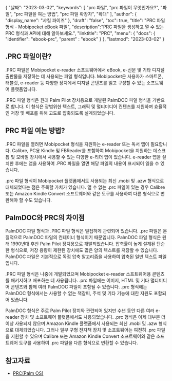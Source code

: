 {
"날짜": "2023-03-02",
  "keywords": [
"prc 파일",
"prc 파일이 무엇인가요?",
"파일",
"prc 파일을 여는 방법",
"prc 파일 확장자",
"확대"
],
  "author": {
"display_name": "샤킬 파이즈"
},
"draft": "false",
"toc": true,
"title": "PRC 파일 형식 - Mobipocket eBook 파일",
  "description":"PRC 파일을 생성하고 열 수 있는 PRC 형식과 API에 대해 알아보세요.",
"linktitle": "PRC",
  "menu": {
    "docs": {
      "identifier": "ebook-prc",
"parent" : "ebook"
}
},
"lastmod": "2023-03-02"
}

## .PRC 파일이란?

.PRC 파일은 Mobipocket e-reader 소프트웨어에서 eBook, e-신문 및 기타 디지털 출판물을 저장하는 데 사용되는 파일 형식입니다. Mobipocket은 사용자가 스마트폰, 태블릿, e-reader 등 다양한 장치에서 디지털 콘텐츠를 읽고 구성할 수 있는 소프트웨어 플랫폼입니다.

.PRC 파일 형식은 원래 Palm Pilot 장치용으로 개발된 PalmDOC 파일 형식을 기반으로 합니다. 이 형식은 광범위한 텍스트, 그래픽 및 멀티미디어 컨텐츠를 지원하며 효율적인 저장 및 배포를 위해 고도로 압축되도록 설계되었습니다.

## PRC 파일 여는 방법?

.PRC 파일을 열려면 Mobipocket 형식을 지원하는 e-reader 또는 독서 앱이 필요합니다. Calibre, PC용 Kindle 및 FBReader를 포함하여 Mobipocket을 지원하는 데스크톱 및 모바일 장치에서 사용할 수 있는 다양한 e-리더 앱이 있습니다. e-reader 앱을 설치한 후에는 앱을 사용하여 .PRC 파일을 열면 해당 파일의 내용이 표시되어 읽을 수 있습니다.

.prc 파일 형식이 Mobipocket 플랫폼에서도 사용되는 최신 .mobi 및 .azw 형식으로 대체되었다는 점은 주목할 가치가 있습니다. 열 수 없는 .prc 파일이 있는 경우 Calibre 또는 Amazon Kindle Convert 소프트웨어와 같은 도구를 사용하여 다른 형식으로 변환해야 할 수도 있습니다.

## PalmDOC와 PRC의 차이점

PalmDOC 파일 형식과 .PRC 파일 형식은 밀접하게 관련되어 있습니다. .prc 파일은 본질적으로 PalmDOC 파일의 컨테이너 형식이기 때문입니다. PalmDOC 파일 형식은 원래 1990년대 후반 Palm Pilot 장치용으로 개발되었습니다. 압축률이 높게 설계된 단순한 형식으로, 저장 용량이 제한된 장치에도 많은 양의 텍스트를 저장할 수 있습니다. PalmDOC 파일은 기본적으로 독점 압축 알고리즘을 사용하여 압축된 일반 텍스트 파일입니다.

.PRC 파일 형식은 나중에 개발되었으며 Mobipocket e-reader 소프트웨어용 콘텐츠를 패키지하고 배포하는 데 사용됩니다. .prc 파일에는 이미지, HTML 및 기타 멀티미디어 콘텐츠와 함께 여러 PalmDOC 파일이 포함될 수 있습니다. .prc 형식에는 PalmDOC 형식에서는 사용할 수 없는 책갈피, 주석 및 기타 기능에 대한 지원도 포함되어 있습니다.

PalmDOC 형식은 주로 Palm Pilot 장치와 관련되어 있지만 수년 동안 다른 여러 e-reader 장치 및 소프트웨어 플랫폼에서도 사용되었습니다. .prc 형식은 이제 대부분 더 이상 사용되지 않으며 Amazon Kindle 플랫폼에서 사용되는 최신 .mobi 및 .azw 형식으로 대체되었습니다. 그러나 일부 구형 전자책 장치 및 소프트웨어는 여전히 .prc 파일을 지원할 수 있으며 Calibre 또는 Amazon Kindle Convert 소프트웨어와 같은 소프트웨어 도구를 사용하여 .prc 파일을 다른 형식으로 변환할 수 있습니다.

## 참고자료
* [PRC(Palm OS)](https://en.wikipedia.org/wiki/PRC_(Palm_OS))


